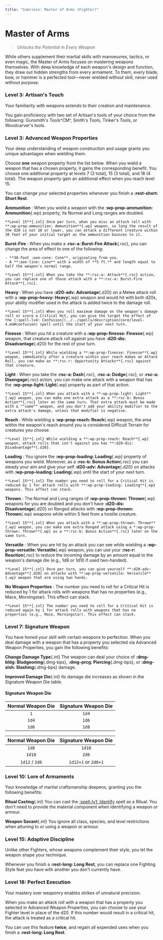 ```yaml
---
title: "Subclass: Master of Arms (Fighter)"
---
```


<p style="display:none">
Unlocks the Potential in Every Weapon
</p>

# Master of Arms

> *Unlocks the Potential in Every Weapon*

While others supplement their martial skills with manoeuvres, tactics, or even magic, the Master of Arms focuses on mastering weapons themselves. With deep knowledge of each weapon's design and function, they draw out hidden strengths from every armament. To them, every blade, bow, or hammer is a perfected tool—never wielded without skill, never used without purpose.

### Level 3: Artisan's Touch

Your familiarity with weapons extends to their creation and maintenance.

You gain proficiency with two set of Artisan's tools of your choice from the following: Gunsmith's Tools^CM^, Smith's Tools, Tinker's Tools, or Woodcarver's tools.

### Level 3: Advanced Weapon Properties

Your deep understanding of weapon construction and usage grants you unique advantages when wielding them.

Choose **one** weapon property from the list below. When you wield a weapon that has a chosen property, it gains the corresponding benefit. You choose one additional property at levels 7 (2 total), 15 (3 total), and 18 (4 total). The weapon property gain an additional effect when you reach level 15.

You can change your selected properties whenever you finish a **:rest-short: Short Rest**.

**Ammunition**
:   When you wield a weapon with the **:wp-prop-ammunition: Ammunition**{.wp} property, its Normal and Long ranges are doubled.

    **Level 15**{.inl} Once per turn, when you miss an attack roll with **:wp-prop-ammunition: Ammunition**{.wp} weapon, so long the result of the d20 is not 10 or lower, you can attack a different creature within 30 feet of your initial target as the ammunition bounces to it.

**Burst-Fire**
:   When you make a **:rsc-a: Burst-Fire Attack**{.rsc}, you can change the area of effect to one of the following:

    - **30-foot :aoe-cone: Cone**, originating from you.
    - A **:aoe-line: Line** with a width of **5 ft.** and length equal to half the weapon's normal range.

    **Level 15**{.inl} When you take the **:rsc-a: Attack**{.rsc} action, you can replace one of those attack with a **:rsc-a: Burst-Fire Attack**{.rsc}.

**Heavy**
:   When you have **:d20-adv: Advantage**{.d20} on a Melee attack roll with a **:wp-prop-heavy: Heavy**{.wp} weapon and would hit with both d20s, your ability modifier used in the attack is added twice to the damage roll.

    **Level 15**{.inl} When you roll maximum damage on the weapon's damage roll or score a Critical Hit, you can give the target the effect of the [:spell-lv4: Confusion](../../spells/description/core/level-4.md#confusion) spell until the start of your next turn.

**Finesse**
:   When you hit a creature with a **:wp-prop-finesse: Finesse**{.wp} weapon, that creature attack roll against you have **:d20-dis: Disadvantage**{.d20} for the rest of your turn.

    **Level 15**{.inl} While wielding a **:wp-prop-finesse: Finesse**{.wp} weapon, immediately after a creature within your reach makes an Attack Roll, you can make an **:rsc-r: Opportunity Attacks**{.rsc} against that creature.

**Light**
:   When you take the **:rsc-a: Dash**{.rsc}, **:rsc-a: Dodge**{.rsc}, or **:rsc-a: Disengage**{.rsc} action, you can make one attack with a weapon that has the **:wp-prop-light: Light**{.wp} property as part of that action.

    **Level 15**{.inl} When you attack with a **:wp-prop-light: Light**{.wp} weapon, you can make one extra attack as a **:rsc-b: Bonus Action**{.rsc} later on the same turn. That extra attack must be made with a ^^same^^ weapon, and you don't add your ability modifier to the extra attack's damage, unless that modifier is negative.

**Reach**
:   While wielding a **:wp-prop-reach: Reach**{.wp} weapon, the area within the weapon's reach around you is considered Difficult Terrain for creatures you choose.

    **Level 15**{.inl} While wielding a **:wp-prop-reach: Reach**{.wp} weapon, attack rolls that isn't against you has **:d20-dis: Disadvantage**{.d20}.

**Loading**
:   You ignore the **:wp-prop-loading: Loading**{.wp} property of weapons you wield. Moreover, as a **:rsc-b: Bonus Action**{.rsc} you can steady your aim and give your self **:d20-adv: Advantage**{.d20} on attacks with **:wp-prop-loading: Loading**{.wp} until the start of your next turn.

    **Level 15**{.inl} The number you need to roll for a Critical Hit is reduced by 1 for attack rolls with **:wp-prop-loading: Loading**{.wp} weapons. This effect can stack.

**Thrown**
:   The Normal and Long ranges of **:wp-prop-thrown: Thrown**{.wp} weapons for you are doubled and you don't have **:d20-dis: Disadvantage**{.d20} on Ranged attacks with **:wp-prop-thrown: Thrown**{.wp} weapons while within 5 feet from a hostile creature.

    **Level 15**{.inl} When you attack with a **:wp-prop-thrown: Thrown**{.wp} weapon, you can make one extra Ranged attack using a *:wp-prop-thrown: Thrown**{.wp} as a **:rsc-b: Bonus Action**{.rsc} later on the same turn.

**Versatile**
:   When you are hit by an attack you can see while wielding a **:wp-prop-versatile: Versatile**{.wp} weapon, you can use your **:rsc-r: Reaction**{.rsc} to reduce the incoming damage by an amount equal to the weapon's damage die (e.g., 1d8 or 1d10 if used two-handed).

    **Level 15**{.inl} Once per turn, you can give yourself **:d20-adv: Advantage**{.d20} on attacks with **:wp-prop-versatile: Versatile**{.wp} weapon that are using two hands.

**No Weapon Properties**
:   The number you need to roll for a Critical Hit is reduced by 1 for attack rolls with weapons that has no properties (e.g., Mace, Morningstar). This effect can stack.

    **Level 15**{.inl} The number you need to roll for a Critical Hit is reduced again by 1 for attack rolls with weapons that has no properties (e.g., Mace, Morningstar). This effect can stack.

### Level 7: Signature Weapon

You have honed your skill with certain weapons to perfection. When you deal damage with a weapon that has a property you selected via Advanced Weapon Properties, you gain the following benefits:

**Change Damage Type**{.inl} The weapon can deal your choice of **:dmg-bldg: Bludgeoning**{.dmg-bps}, **:dmg-prcg: Piercing**{.dmg-bps}, or **:dmg-slsh: Slashing**{.dmg-bps} damage.

**Improved Damage Die**{.inl} Its damage die increases as shown in the Signature Weapon Die table.

#### Signature Weapon Die

<div class="grid" markdown>

| Normal Weapon Die | Signature Weapon Die |
|:-:|:-:|
| `1` | `1d4` |
| `1d4` | `1d6` |
| `1d6` | `1d8` |

| Normal Weapon Die | Signature Weapon Die |
|:-:|:-:|
| `1d8` | `1d10` |
| `1d10` | `2d6` |
| `1d12` / `2d6` | `1d12+1` or `2d6+1` |

</div>

### Level 10: Lore of Armaments

Your knowledge of martial craftsmanship deepens, granting you the following benefits:

**Ritual Casting**{.inl} You can cast the [:spell-lv1: Identify](../../spells/description/core/level-1.md#identify) spell as a Ritual. You don't need to provide the material component when identifying a weapon or armour.

**Weapon Savant**{.inl} You ignore all class, species, and level restrictions when attuning to or using a weapon or armour.

### Level 15: Adaptive Discipline

Unlike other Fighters, whose weapons complement their style, you let the weapon shape your technique.

Whenever you finish a **:rest-long: Long Rest**, you can replace one Fighting Style feat you have with another you don't currently have.

### Level 18: Perfect Execution

Your mastery over weaponry enables strikes of unnatural precision.

When you make an attack roll with a weapon that has a property you selected in Advanced Weapon Properties, you can choose to use your Fighter level in place of the d20. If this number would result in a critical hit, the attack is treated as a critical hit.

You can use this feature **twice**, and regain all expended uses when you finish a **:rest-long: Long Rest**.
